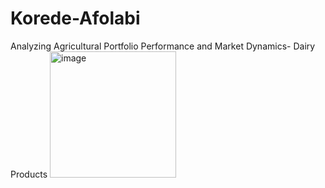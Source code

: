 # Korede-Afolabi
Analyzing Agricultural Portfolio Performance and Market Dynamics- Dairy Products
<img width="202" alt="image" src="https://github.com/Korederuthie/Korede-Afolabi/assets/101185644/3aa727f8-e9d3-4a1e-b01b-8895aa6dba90">
